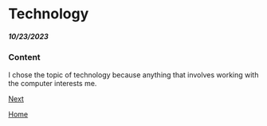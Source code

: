 # Technology
##### 10/23/2023

### Content
I chose the topic of technology because anything that involves working with the computer interests me.

[Next](entry02.md)

[Home](../README.md)
